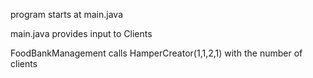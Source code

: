 program starts at main.java

main.java provides input to Clients


FoodBankManagement calls HamperCreator(1,1,2,1) with the number of clients 